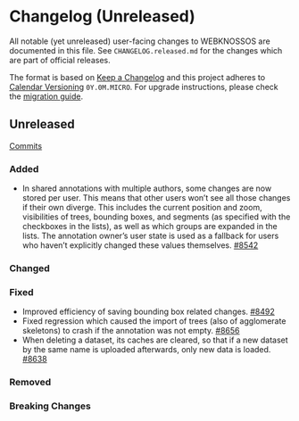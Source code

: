 # Changelog (Unreleased)

All notable (yet unreleased) user-facing changes to WEBKNOSSOS are documented in this file.
See `CHANGELOG.released.md` for the changes which are part of official releases.

The format is based on [Keep a Changelog](http://keepachangelog.com/en/1.0.0/)
and this project adheres to [Calendar Versioning](http://calver.org/) `0Y.0M.MICRO`.
For upgrade instructions, please check the [migration guide](MIGRATIONS.released.md).

## Unreleased
[Commits](https://github.com/scalableminds/webknossos/compare/25.06.0...HEAD)

### Added
- In shared annotations with multiple authors, some changes are now stored per user. This means that other users won’t see all those changes if their own diverge. This includes the current position and zoom, visibilities of trees, bounding boxes, and segments (as specified with the checkboxes in the lists), as well as which groups are expanded in the lists. The annotation owner’s user state is used as a fallback for users who haven’t explicitly changed these values themselves. [#8542](https://github.com/scalableminds/webknossos/pull/8542)

### Changed

### Fixed
- Improved efficiency of saving bounding box related changes. [#8492](https://github.com/scalableminds/webknossos/pull/8492)
- Fixed regression which caused the import of trees (also of agglomerate skeletons) to crash if the annotation was not empty. [#8656](https://github.com/scalableminds/webknossos/pull/8656)
- When deleting a dataset, its caches are cleared, so that if a new dataset by the same name is uploaded afterwards, only new data is loaded. [#8638](https://github.com/scalableminds/webknossos/pull/8638)

### Removed

### Breaking Changes
